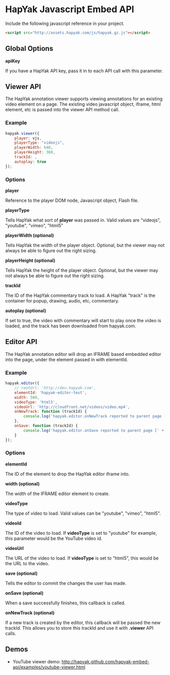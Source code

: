 # HapYak Javascript Embed API

Include the following javascript reference in your project.

```html
<script src="http://assets.hapyak.com/js/hapyak.gz.js"></script>
```

## Global Options

**apiKey**

If you have a HapYak API key, pass it in to each API call with this parameter.


## Viewer API

The HapYak annotation viewer supports viewing annotations for an existing video
element on a page. The existing video javascript object, iframe, html element, etc
is passed into the viewer API method call.

### Example 

```javascript
hapyak.viewer({
    player: vjs,
    playerType: "videojs",
    playerWidth: 640,
    playerHeight: 360,
    trackId: ,
    autoplay: true
});
```
### Options

**player**

Reference to the player DOM node, Javascript object, Flash file. 

**playerType**

Tells HapYak what sort of **player** was passed in. Valid values are "videojs", "youtube", "vimeo", "html5"

**playerWidth (optional)**

Tells HapYak the width of the player object. Optional, but the viewer may not always be
able to figure out the right sizing.

**playerHeight (optional)**

Tells HapYak the height of the player object. Optional, but the viewer may not always be
able to figure out the right sizing.

**trackId**

The ID of the HapYak commentary track to load. A HapYak "track" is the container
for popup, drawing, audio, etc, commentary.

**autoplay (optional)**

If set to true, the video with commentary will start to play once the video is loaded, and the track
has been downloaded from hapyak.com.


  

## Editor API

The HapYak annotation editor will drop an IFRAME based embedded editor into
the page, under the element passed in with elementId.

### Example 

```javascript
hapyak.editor({
    // rootUrl: 'http://dev.hapyak.com',
	elementId: 'hapyak-editor-test',
	width: 560,
	videoType: 'html5',
	videoUrl: 'http://cloudfront.net/videos/video.mp4',
	onNewTrack: function (trackId) {
		console.log('hapyak.editor.onNewTrack reported to parent page [' + trackId + ']');
	},
	onSave: function (trackId) {
		console.log('hapyak.editor.onSave reported to parent page [' + trackId + ']');
	}
});
```
### Options

**elementId**

The ID of the element to drop the HapYak editor iframe into.

**width (optional)**

The width of the IFRAME editor element to create.

**videoType**

The type of video to load. Valid values can be "youtube", "vimeo", "html5".

**videoId**

The ID of the video to load. If **videoType** is set to "youtube" for example,
this parameter would be the YouTube video id.

**videoUrl**

The URL of the video to load. If **videoType** is set to "html5", this would be
the URL to the video.

**save (optional)**

Tells the editor to commit the changes the user has made.

**onSave (optional)**

When a save successfully finishes, this callback is called.

**onNewTrack (optional)**

If a new track is created by the editor, this callback will be passed the new trackId.
This allows you to store this trackId and use it with **.viewer** API calls.

## Demos

* YouTube viewer demo: http://hapyak.github.com/hapyak-embed-api/examples/youtube-viewer.html
